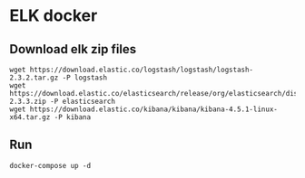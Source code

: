 ELK docker
==========

Download elk zip files
-------------------

```
wget https://download.elastic.co/logstash/logstash/logstash-2.3.2.tar.gz -P logstash
wget https://download.elastic.co/elasticsearch/release/org/elasticsearch/distribution/zip/elasticsearch/2.3.3/elasticsearch-2.3.3.zip -P elasticsearch
wget https://download.elastic.co/kibana/kibana/kibana-4.5.1-linux-x64.tar.gz -P kibana
```

Run
-------------

```
docker-compose up -d
```
